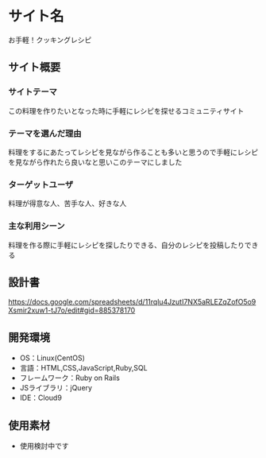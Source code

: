 # サイト名
お手軽！クッキングレシピ

## サイト概要
### サイトテーマ
この料理を作りたいとなった時に手軽にレシピを探せるコミュニティサイト

### テーマを選んだ理由
料理をするにあたってレシピを見ながら作ることも多いと思うので手軽にレシピを見ながら作れたら良いなと思いこのテーマにしました

### ターゲットユーザ
料理が得意な人、苦手な人、好きな人

### 主な利用シーン
料理を作る際に手軽にレシピを探したりできる、自分のレシピを投稿したりできる

## 設計書
https://docs.google.com/spreadsheets/d/11rqlu4JzutI7NX5aRLEZqZofO5o9Xsmir2xuw1-tJ7o/edit#gid=885378170

## 開発環境
- OS：Linux(CentOS)
- 言語：HTML,CSS,JavaScript,Ruby,SQL
- フレームワーク：Ruby on Rails
- JSライブラリ：jQuery
- IDE：Cloud9

## 使用素材
- 使用検討中です